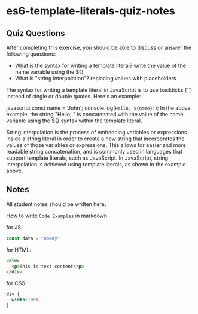 # es6-template-literals-quiz-notes

## Quiz Questions

After completing this exercise, you should be able to discuss or answer the following questions:

- What is the syntax for writing a template literal?
write the value of the name variable using the ${}
- What is "string interpolation"?
replacing values with placeholders

The syntax for writing a template literal in JavaScript is to use backticks (``) instead of single or double quotes. Here's an example:

javascript
const name = 'John';
console.log(`Hello, ${name}!`);
In the above example, the string "Hello, " is concatenated with the value of the name variable using the ${} syntax within the template literal.

String interpolation is the process of embedding variables or expressions inside a string literal in order to create a new string that incorporates the values of those variables or expressions. This allows for easier and more readable string concatenation, and is commonly used in languages that support template literals, such as JavaScript. In JavaScript, string interpolation is achieved using template literals, as shown in the example above.

## Notes

All student notes should be written here.


How to write `Code Examples` in markdown

for JS:
```javascript
const data = "Howdy"
```

for HTML:
```html
<div>
  <p>This is text content</p>
</div>
```

for CSS:
```css
div {
  width:100%
}
```
